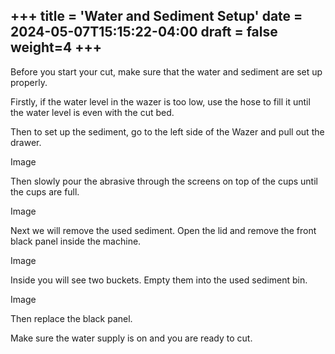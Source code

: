 +++
title = 'Water and Sediment Setup'
date = 2024-05-07T15:15:22-04:00
draft = false
weight=4
+++
---

Before you start your cut, make sure that the water and sediment are set up properly.



Firstly, if the water level in the wazer is too low, use the hose to fill it until the water level is even with the cut bed. 



Then to set up the sediment, go to the left side of the Wazer and pull out the drawer. 



Image



Then slowly pour the abrasive through the screens on top of the cups until the cups are full.



Image



Next we will remove the used sediment. Open the lid and remove the front black panel inside the machine.



Image



Inside you will see two buckets. Empty them into the used sediment bin.



Image



Then replace the black panel.



Make sure the water supply is on and you are ready to cut.
